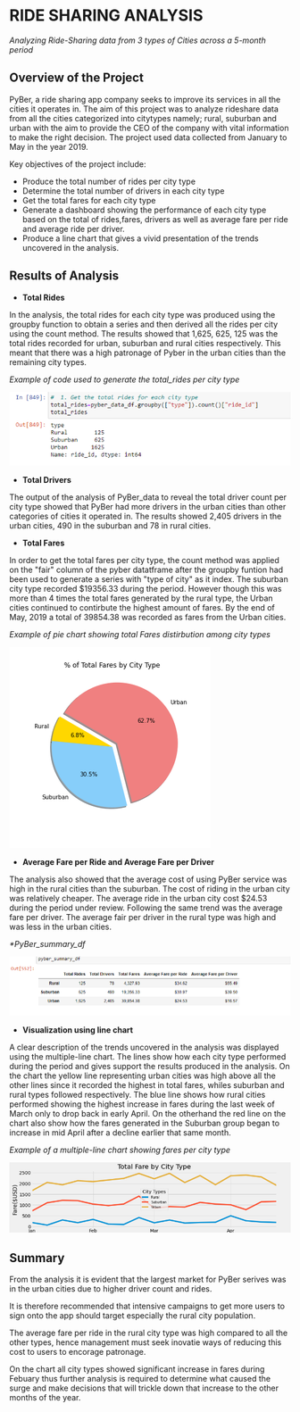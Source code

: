 # RIDE SHARING ANALYSIS
_Analyzing Ride-Sharing data from 3 types of Cities across a 5-month period_


## Overview of the Project

PyBer, a ride sharing app company seeks to improve its services in all the cities it operates in. The aim of this project was to analyze rideshare data from all the cities categorized into citytypes namely; rural, suburban and urban with the aim to provide the CEO of the company with vital information to make the right decision.
The project used data collected from January to May in the year 2019.

Key objectives of the project include:
- Produce the total number of rides per city type
- Determine the total number of drivers in each city type
- Get the total fares for each city type
- Generate a dashboard showing the performance of each city type based on the total of rides,fares, drivers as well as average fare per ride and average ride per driver.
- Produce a line chart that gives a vivid presentation of the trends uncovered in the analysis. 


## Results of Analysis

* **Total Rides**

In the analysis, the total rides for each city type was produced using the groupby function to obtain a series and then derived all the rides per city using the count method. The results showed that 1,625, 625, 125 was the total rides recorded for urban, suburban and rural cities respectively. This meant that there was a high patronage of Pyber in the urban cities than the remaining city types. 

_*Example of code used to generate the total_rides per city type*_

![Alt text](https://github.com/emmanuelbrim/PyBer_Analysis/blob/main/analysis/Capture.PNG)


* **Total Drivers**

The output of the analysis of PyBer_data to reveal the total driver count per city type showed that PyBer had more drivers in the urban cities than other categories of cities it operated in. The results showed 2,405 drivers in the urban cities, 490 in the suburban and 78 in rural cities.

* **Total Fares**

In order to get the total fares per city type, the count method was applied on the "fair" column of the pyber datatframe after the groupby funtion had been used to generate a series with "type of city" as it index. The suburban city type recorded $19356.33 during the period. However though this was more than 4 times the total fares generated by the rural type, the Urban cities continued to contirbute the highest amount of fares. By the end of May, 2019 a total of  39854.38 was recorded as fares from the Urban cities.


_*Example of pie chart showing total Fares distirbution among city types*_

![Alt text](https://github.com/emmanuelbrim/PyBer_Analysis/blob/main/analysis/Fig5.png)


* **Average Fare per Ride and Average Fare per Driver**

The analysis also showed that the average cost of using PyBer service was high in the rural cities than the suburban. The cost of riding in the urban city was relatively cheaper. The average ride in the urban city cost $24.53 during the period under review.
Following the same trend was the average fare per driver. The average fair per driver in the rural type was high and was less in the urban cities. 


_*PyBer_summary_df_

![Alt text](https://github.com/emmanuelbrim/PyBer_Analysis/blob/main/analysis/pyber%20summary.PNG)



* **Visualization using line chart**

A clear description of the trends uncovered in the analysis was displayed using the multiple-line chart. 
The lines show how each city type performed during the period and gives support the results produced in the analysis.
On the chart the yellow line representing urban cities was high above all the other lines since it recorded the highest in total fares, whiles suburban and rural types followed respectively.
The blue line shows how rural cities performed showing the highest increase in fares during the last week of March only to drop back in early April.
On the otherhand the red line on the chart also show how the fares generated in the Suburban group began to increase in mid April after a decline earlier that same month.


_*Example of a multiple-line chart showing fares per city type*_

![Alt text](https://github.com/emmanuelbrim/PyBer_Analysis/blob/main/analysis/Fig8.png)



## Summary

From the analysis it is evident that the largest market for PyBer serives was in the urban cities due to higher driver count and rides.

It is therefore recommended that intensive campaigns to get more users to sign onto the app should target especially the rural city population.

The average fare per ride in the rural city type was high compared to all the other types, hence management must seek inovatie ways of reducing this cost to users to encorage patronage. 

On the chart all city types showed significant increase in fares during Febuary thus further analysis is required to determine what caused the surge and make decisions that will trickle down that increase to the other months of the year. 

 

